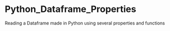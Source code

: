 # Python_Dataframe_Properties
Reading a Dataframe made in Python using several properties and functions
